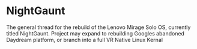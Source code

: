# NightGaunt
The general thread for the rebuild of the Lenovo Mirage Solo OS, currently titled NightGaunt. Project may expand to rebuilding Googles abandoned Daydream platform, or branch into a full VR Native Linux Kernal
